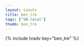 ```yaml
--- 
layout: sieutv
title: ben_tre
tags: ["VN-local"]
thumb: ben_tre
---
```

{% include tvadv key="ben_tre" %}
